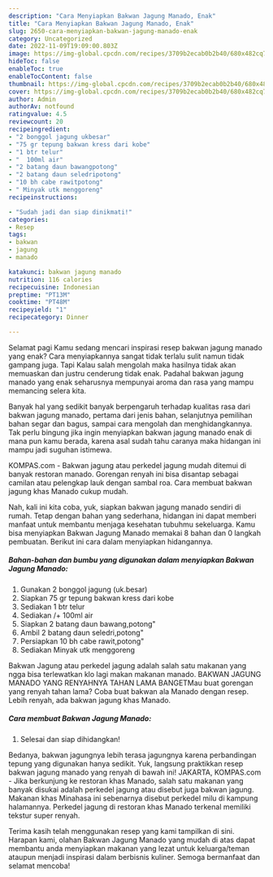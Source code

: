 ```yaml
---
description: "Cara Menyiapkan Bakwan Jagung Manado, Enak"
title: "Cara Menyiapkan Bakwan Jagung Manado, Enak"
slug: 2650-cara-menyiapkan-bakwan-jagung-manado-enak
category: Uncategorized
date: 2022-11-09T19:09:00.803Z
image: https://img-global.cpcdn.com/recipes/3709b2ecab0b2b40/680x482cq70/bakwan-jagung-manado-foto-resep-utama.jpg
hideToc: false
enableToc: true
enableTocContent: false
thumbnail: https://img-global.cpcdn.com/recipes/3709b2ecab0b2b40/680x482cq70/bakwan-jagung-manado-foto-resep-utama.jpg
cover: https://img-global.cpcdn.com/recipes/3709b2ecab0b2b40/680x482cq70/bakwan-jagung-manado-foto-resep-utama.jpg
author: Admin
authorAv: notfound
ratingvalue: 4.5
reviewcount: 20
recipeingredient:
- "2 bonggol jagung ukbesar"
- "75 gr tepung bakwan kress dari kobe"
- "1 btr telur"
- "  100ml air"
- "2 batang daun bawangpotong"
- "2 batang daun seledripotong"
- "10 bh cabe rawitpotong"
- " Minyak utk menggoreng"
recipeinstructions:

- "Sudah jadi dan siap dinikmati!"
categories:
- Resep
tags:
- bakwan
- jagung
- manado

katakunci: bakwan jagung manado 
nutrition: 116 calories
recipecuisine: Indonesian
preptime: "PT13M"
cooktime: "PT48M"
recipeyield: "1"
recipecategory: Dinner

---
```



Selamat pagi Kamu sedang mencari inspirasi resep bakwan jagung manado yang enak? Cara menyiapkannya sangat tidak terlalu sulit namun tidak gampang juga. Tapi Kalau salah mengolah maka hasilnya tidak akan memuaskan dan justru cenderung tidak enak. Padahal bakwan jagung manado yang enak seharusnya mempunyai aroma dan rasa yang mampu memancing selera kita.


Banyak hal yang sedikit banyak berpengaruh terhadap kualitas rasa dari bakwan jagung manado, pertama dari jenis bahan, selanjutnya pemilihan bahan segar dan bagus, sampai cara mengolah dan menghidangkannya. Tak perlu bingung jika ingin menyiapkan bakwan jagung manado enak di mana pun kamu berada, karena asal sudah tahu caranya maka hidangan ini mampu jadi suguhan istimewa.

KOMPAS.com - Bakwan jagung atau perkedel jagung mudah ditemui di banyak restoran manado. Gorengan renyah ini bisa disantap sebagai camilan atau pelengkap lauk dengan sambal roa. Cara membuat bakwan jagung khas Manado cukup mudah.


Nah, kali ini kita coba, yuk, siapkan bakwan jagung manado sendiri di rumah. Tetap dengan bahan yang sederhana, hidangan ini dapat memberi manfaat untuk membantu menjaga kesehatan tubuhmu sekeluarga. Kamu bisa menyiapkan Bakwan Jagung Manado memakai 8 bahan dan 0 langkah pembuatan. Berikut ini cara dalam menyiapkan hidangannya.

<!--inarticleads1-->

##### Bahan-bahan dan bumbu yang digunakan dalam menyiapkan Bakwan Jagung Manado:

1. Gunakan 2 bonggol jagung (uk.besar)
1. Siapkan 75 gr tepung bakwan kress dari kobe
1. Sediakan 1 btr telur
1. Sediakan  /+ 100ml air
1. Siapkan 2 batang daun bawang,potong&#34;
1. Ambil 2 batang daun seledri,potong&#34;
1. Persiapkan 10 bh cabe rawit,potong&#34;
1. Sediakan  Minyak utk menggoreng


Bakwan Jagung atau perkedel jagung adalah salah satu makanan yang ngga bisa terlewatkan klo lagi makan makanan manado. BAKWAN JAGUNG MANADO YANG RENYAHNYA TAHAN LAMA BANGETMau buat gorengan yang renyah tahan lama? Coba buat bakwan ala Manado dengan resep. Lebih renyah, ada bakwan jagung khas Manado. 

<!--inarticleads2-->

##### Cara membuat Bakwan Jagung Manado:


1. Selesai dan siap dihidangkan!

Bedanya, bakwan jagungnya lebih terasa jagungnya karena perbandingan tepung yang digunakan hanya sedikit. Yuk, langsung praktikkan resep bakwan jagung manado yang renyah di bawah ini! JAKARTA, KOMPAS.com - Jika berkunjung ke restoran khas Manado, salah satu makanan yang banyak disukai adalah perkedel jagung atau disebut juga bakwan jagung. Makanan khas Minahasa ini sebenarnya disebut perkedel milu di kampung halamannya. Perkedel jagung di restoran khas Manado terkenal memiliki tekstur super renyah. 

Terima kasih telah menggunakan resep yang kami tampilkan di sini. Harapan kami, olahan Bakwan Jagung Manado yang mudah di atas dapat membantu anda menyiapkan makanan yang lezat untuk keluarga/teman ataupun menjadi inspirasi dalam berbisnis kuliner. Semoga bermanfaat dan selamat mencoba!
